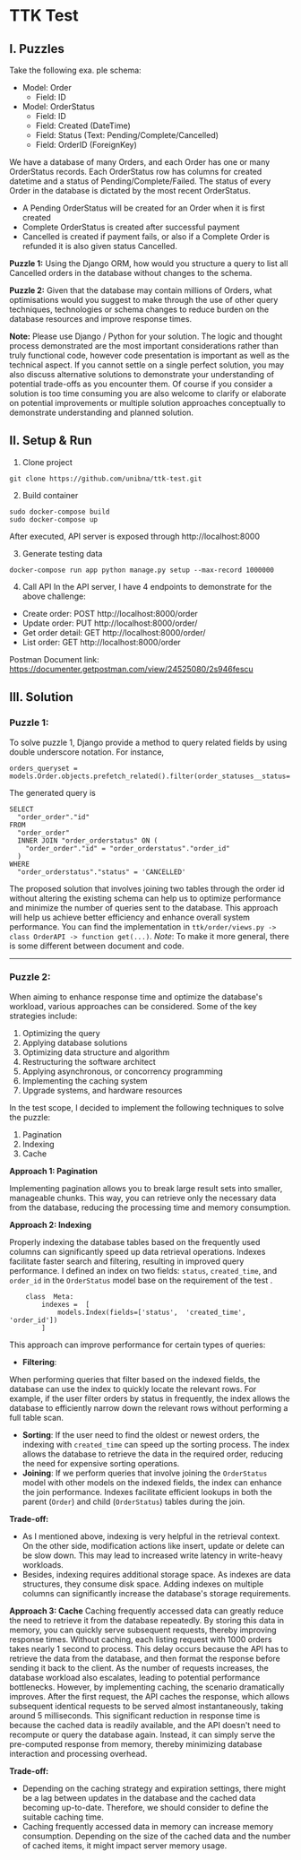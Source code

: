 # TTK Test
## I. Puzzles
Take the following exa. ple schema:
- Model: Order
	- Field: ID
- Model: OrderStatus
	- Field: ID
	- Field: Created (DateTime)
	- Field: Status (Text: Pending/Complete/Cancelled)
	- Field: OrderID (ForeignKey)

We have a database of many Orders, and each Order has one or many OrderStatus records. Each OrderStatus row has columns for created datetime and a status of Pending/Complete/Failed. The status of every Order in the database is dictated by the most recent OrderStatus.
- A Pending OrderStatus will be created for an Order when it is first created
- Complete OrderStatus is created after successful payment
- Cancelled is created if payment fails, or also if a Complete Order is refunded it is also given status Cancelled.

**Puzzle 1:**
Using the Django ORM, how would you structure a query to list all Cancelled orders in the database without changes to the schema.

**Puzzle 2:**
Given that the database may contain millions of Orders, what optimisations would you suggest to make through the use of other query techniques, technologies or schema changes to reduce burden on the database resources and improve response times.

**Note:**
Please use Django / Python for your solution. The logic and thought process demonstrated are the most important considerations rather than truly functional code, however code presentation is important as well as the technical aspect. If you cannot settle on a single perfect solution, you may also discuss alternative solutions to demonstrate your understanding of potential trade-offs as you encounter them. Of course if you consider a solution is too time consuming you are also welcome to clarify or elaborate on potential improvements or multiple solution approaches conceptually to demonstrate understanding and planned solution.

## II. Setup & Run
1. Clone project
```
git clone https://github.com/unibna/ttk-test.git
```

2. Build container
```
sudo docker-compose build
sudo docker-compose up
```
After executed, API server is exposed through http://localhost:8000

3. Generate testing data
```
docker-compose run app python manage.py setup --max-record 1000000
```

4. Call API
In the API server, I have 4 endpoints to demonstrate for the above challenge:
- Create order: POST http://localhost:8000/order
- Update order: PUT http://localhost:8000/order/<id>
- Get order detail: GET http://localhost:8000/order/<id>
- List order: GET http://localhost:8000/order

Postman Document link: https://documenter.getpostman.com/view/24525080/2s946fescu



## III. Solution
### Puzzle 1:
To solve puzzle 1, Django provide a method to query related fields by using double underscore notation. For instance,
```
orders_queryset = models.Order.objects.prefetch_related().filter(order_statuses__status='CANCELLED')
```
The generated query is
```
SELECT 
  "order_order"."id" 
FROM 
  "order_order" 
  INNER JOIN "order_orderstatus" ON (
    "order_order"."id" = "order_orderstatus"."order_id"
  ) 
WHERE 
  "order_orderstatus"."status" = 'CANCELLED' 
```
The proposed solution that involves joining two tables through the order id without altering the existing schema can help us to optimize performance and minimize the number of queries sent to the database. This approach will help us achieve better efficiency and enhance overall system performance.
You can find the implementation in `ttk/order/views.py -> class OrderAPI -> function get(...)`.
*Note*: To make it more general, there is some different between document and code.
___
### Puzzle 2:
When aiming to enhance response time and optimize the database's workload, various approaches can be considered. Some of the key strategies include:
1. Optimizing the query
2. Applying database solutions
3. Optimizing data structure and algorithm
4. Restructuring the software architect
5. Applying asynchronous, or concorrency programming
6. Implementing the caching system
7. Upgrade systems, and hardware resources

In the test scope, I decided to implement the following techniques to solve the puzzle:
1.  Pagination
2.  Indexing 
3. Cache
   
**Approach 1: Pagination**

Implementing pagination allows you to break large result sets into smaller, manageable chunks. This way, you can retrieve only the necessary data from the database, reducing the processing time and memory consumption. 

 **Approach 2: Indexing**

Properly indexing the database tables based on the frequently used columns can significantly speed up data retrieval operations. Indexes facilitate faster search and filtering, resulting in improved query performance.
I defined an index on two fields: `status`,  `created_time`, and `order_id` in the `OrderStatus` model base on the requirement of the test . 
```
	class  Meta:
		indexes =  [
			models.Index(fields=['status',  'created_time',  'order_id'])
		]
```
This approach can improve performance for certain types of queries:
- **Filtering**:

When performing queries that filter based on the indexed fields, the database can use the index to quickly locate the relevant rows. For example, if the user filter orders by status in frequently, the index allows the database to efficiently narrow down the relevant rows without performing a full table scan.
- **Sorting**: If the user need to find the oldest or newest orders, the indexing with `created_time` can speed up the sorting process. The index allows the database to retrieve the data in the required order, reducing the need for expensive sorting operations.
- **Joining**: If we perform queries that involve joining the `OrderStatus` model with other models on the indexed fields, the index can enhance the join performance. Indexes facilitate efficient lookups in both the parent (`Order`) and child (`OrderStatus`) tables during the join. 

**Trade-off:**
- As I mentioned above, indexing is very helpful in the retrieval context. On the other side, modification actions like insert, update or delete can be slow down. This may lead to increased write latency in write-heavy workloads. 
- Besides, indexing requires additional storage space. As indexes are data structures, they consume disk space. Adding indexes on multiple columns can significantly increase the database's storage requirements.

**Approach 3: Cache**
Caching frequently accessed data can greatly reduce the need to retrieve it from the database repeatedly. By storing this data in memory, you can quickly serve subsequent requests, thereby improving response times.
Without caching, each listing request with 1000 orders takes nearly 1 second to process. This delay occurs because the API has to retrieve the data from the database, and then format the response before sending it back to the client. As the number of requests increases, the database workload also escalates, leading to potential performance bottlenecks.
However, by implementing caching, the scenario dramatically improves. After the first request, the API caches the response, which allows subsequent identical requests to be served almost instantaneously, taking around 5 milliseconds. This significant reduction in response time is because the cached data is readily available, and the API doesn't need to recompute or query the database again. Instead, it can simply serve the pre-computed response from memory, thereby minimizing database interaction and processing overhead.

**Trade-off:**
- Depending on the caching strategy and expiration settings, there might be a lag between updates in the database and the cached data becoming up-to-date. Therefore, we should consider to define the suitable caching time.
- Caching frequently accessed data in memory can increase memory consumption. Depending on the size of the cached data and the number of cached items, it might impact server memory usage.